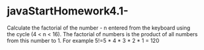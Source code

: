 # javaStartHomework4.1-
Calculate the factorial of the number - n entered from the keyboard using the cycle (4 < n < 16). The factorial of numbers is the product of all numbers from this number to 1. For example 5!=5 * 4 * 3 * 2 * 1 = 120
